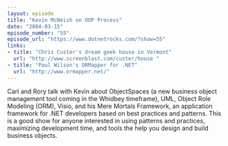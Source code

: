```yaml
---
layout: episode
title: "Kevin McNeish on OOP Process"
date: "2004-03-15"
episode_number: "55"
episode_url: "https://www.dotnetrocks.com/?show=55"
links:
- title: "Chris Custer's dream geek house in Vermont"
  url: "http://www.screenblast.com/custer/house "
- title: "Paul Wilson's ORMapper for .NET"
  url: "http://www.ormapper.net/"
---
```


Carl and Rory talk with Kevin about ObjectSpaces (a new business object management tool coming in the Whidbey timeframe), UML, Object Role Modeling (ORM), Visio, and his Mere Mortals Framework, an application framework for .NET developers based on best practices and patterns. This is a good show for anyone interested in using patterns and practices, maximizing development time, and tools the help you design and build business objects.
